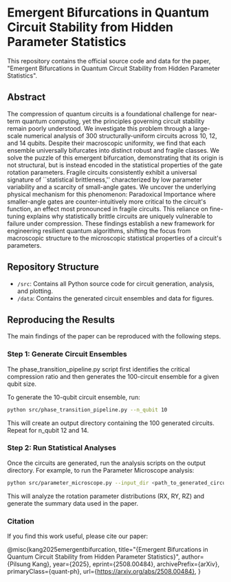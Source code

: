# Emergent Bifurcations in Quantum Circuit Stability from Hidden Parameter Statistics

This repository contains the official source code and data for the paper, "Emergent Bifurcations in Quantum Circuit Stability from Hidden Parameter Statistics".

## Abstract

The compression of quantum circuits is a foundational challenge for near-term quantum computing, yet the principles governing circuit stability remain poorly understood. We investigate this problem through a large-scale numerical analysis of 300 structurally-uniform circuits across 10, 12, and 14 qubits. Despite their macroscopic uniformity, we find that each ensemble universally bifurcates into distinct robust and fragile classes. We solve the puzzle of this emergent bifurcation, demonstrating that its origin is not structural, but is instead encoded in the statistical properties of the gate rotation parameters. Fragile circuits consistently exhibit a universal signature of ``statistical brittleness,'' characterized by low parameter variability and a scarcity of small-angle gates. We uncover the underlying physical mechanism for this phenomenon: Paradoxical Importance where smaller-angle gates are counter-intuitively more critical to the circuit's function, an effect most pronounced in fragile circuits. This reliance on fine-tuning explains why statistically brittle circuits are uniquely vulnerable to failure under compression. These findings establish a new framework for engineering resilient quantum algorithms, shifting the focus from macroscopic structure to the microscopic statistical properties of a circuit's parameters.

## Repository Structure

-   `/src`: Contains all Python source code for circuit generation, analysis, and plotting.
-   `/data`: Contains the generated circuit ensembles and data for figures.

## Reproducing the Results
The main findings of the paper can be reproduced with the following steps.

### Step 1: Generate Circuit Ensembles
The phase_transition_pipeline.py script first identifies the critical compression ratio and then generates the 100-circuit ensemble for a given qubit size.

To generate the 10-qubit circuit ensemble, run:

```bash
python src/phase_transition_pipeline.py --n_qubit 10
```
This will create an output directory containing the 100 generated circuits. Repeat for n_qubit 12 and 14.

### Step 2: Run Statistical Analyses
Once the circuits are generated, run the analysis scripts on the output directory. For example, to run the Parameter Microscope analysis:

```bash
python src/parameter_microscope.py --input_dir <path_to_generated_circuits>
```
This will analyze the rotation parameter distributions (RX, RY, RZ) and generate the summary data used in the paper.

### Citation
If you find this work useful, please cite our paper:

@misc{kang2025emergentbifurcation,
      title="{Emergent Bifurcations in Quantum Circuit Stability from Hidden Parameter Statistics}", 
      author={Pilsung Kang},
      year={2025},
      eprint={2508.00484},
      archivePrefix={arXiv},
      primaryClass={quant-ph},
      url={https://arxiv.org/abs/2508.00484}, 
}
